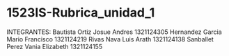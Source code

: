 # 1523IS-Rubrica_unidad_1

INTEGRANTES:
Bautista Ortiz Josue Andres 1321124305
Hernandez Garcia Mario Francisco 1321124219
Rivas Nava Luis Arath 1321124138
Sanballet Perez Vania Elizabeth 1321124155
